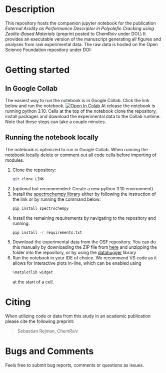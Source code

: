 # Description
This repository hosts the companion jupyter notebook for the publication *External Acidity as Performance Descriptor in Polyolefin Cracking using Zeolite-Based Materials* (preprint posted to ChemRxiv under DOI.)
It provides an executable version of the manuscript generating all figures and analyses from raw experimental data.
The raw data is hosted on the Open Science Foundation repository under DOI:

# Getting started
## In Google Collab
The easiest way to run the notebook is in Google Collab.
Click the link below and run the notebook.
<a href="https://colab.research.google.com/github/MyonicS/paper_test/blob/main/example_notebook.ipynb" target="_parent"><img src="https://colab.research.google.com/assets/colab-badge.svg" alt="Open In Colab"/></a>
At release the notebook is running python 3.10. 
Cells at the top of the notebook clone the repository, install packages and download the experimental data to the Collab runtime. Note that these steps can take a couple minutes.  

## Running the notebook locally
The notebook is optimized to run in Google Collab. When running the notebook locally delete or comment out all code cells before importing of modules. 
1. Clone the repository:
   ```sh
   git clone LINK
   ```
2. (optional but recommended: Create a new python 3.10 environment)
3. Install the [spectrochempy library](https://www.spectrochempy.fr/latest/gettingstarted/install/install_win.html) either by following the instruction of the link or by running the command below:
   ```sh
   pip install spectrochempy
   ```
4. Install the remaining requirements by navigating to the repository and running.
   ```sh
   pip install -r requirements.txt
   ```
1. Download the experimental data from the OSF repository.
   You can do this manually by downloading the ZIP file from [here](https://osf.io/dashboard) and unzipping the folder into the repository, or by using the [datahugger](https://github.com/J535D165/datahugger) library
6. Run the notebook in your IDE of choice. We recommend VS code as it allows for interactive plots in-line, which can be enabled using 
   ```python
   %matplotlib widget
   ```
	at the start of a cell.
	
# Citing

When utilizing code or data from this study in an academic publication please cite the following preprint:
> Sebastian Rejman, *ChemRxiv*

# Bugs and Comments
Feels free to submit bug reports, comments or questions as issues.

